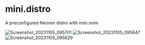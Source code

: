 # mini.distro
A preconfigured Neovim distro with mini.nvim

![Screenshot_20231105_095701](https://github.com/Nias26/mini.distro/assets/74266952/6fef410c-f722-426b-946a-d83657df310a)
![Screenshot_20231105_095647](https://github.com/Nias26/mini.distro/assets/74266952/2b5aabfc-803a-4ffb-ad60-1efb8157a27a)
![Screenshot_20231105_095629](https://github.com/Nias26/mini.distro/assets/74266952/9bdb26e6-d119-4775-9491-4681d700975d)
